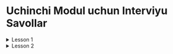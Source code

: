 # Uchinchi Modul uchun Interviyu Savollar

<details>
<summary>Lesson 1</summary>
    <ul>
        <details>
        <summary>1. Introduction to Exceptions</summary>
            <ul>
                <li>Exception nima ?</li>
                <li>Error nima</li>
                <li>Exception va Error farqi ?</li>
                <li>Device errors nima ?</li>
                <li>Physical limitations nima ?</li>
                <li>User input errors nima ?</li>
                <li>Code errors nima ?</li>
            </ul>
        </details>
    </ul>
    <ul>
        <details>
        <summary>2. Dealing with Errors</summary>
            <ul>
                <li>Exception erarxiyasini aytib bering ?</li>
                <li>Exception ni qanday yaratiladi ?</li>
                <li>Checked exception nima ?</li> 
                <li>Unchecked exception nima ?</li> 
                <li>Checked exception va unchecked exception farqi ?</li> 
                <li>Exceptionni qanday otish mumkin ?</li> 
            </ul>
        </details>
    </ul>
    <ul>
        <details>
        <summary>3. Catching Exceptions</summary>
            <ul>
                <li>Exception qanday handle qilinadi ?</li>
                <li>Catch bloki nima uchun kerak ?</li>
                <li>Catch bloki nechta bo'lishi mumkin ?</li>
                <li>Finally bloki nega kerak ?</li>
                <li>Try with resource nima ?</li>
                <li>Try with resource dan qanday foydalanish mumkin ?</li>
            </ul>
        </details>
    </ul>
    <ul>
        <details>
        <summary>4. Tips for Using Exceptions</summary>
            <ul>
                <li>ClassNotFoundException qachon paydo bo'lishini tushuntiring ?</li>
                <li>NoClassDefFoundError qachon paydo bo'lishini tushuntiring ?</li>
                <li>Ichma ich try catch bloki qilsa bo'ladimi ?</li>
                <li>Catch blokini ichida boshqa exception throw qilsa bo'ladimi ?</li>
            </ul>
        </details>
    </ul>
</details>

<details>
<summary>Lesson 2</summary>
    <ul>
        <details>
        <summary>1. Generics</summary>
            <ul>
                <li>Generic lar nima ?</li>
                <li>Generic lar nima uchun kerak ?</li>
                <li>Generic class nima ?</li>
                <li>Type parameter nima va type argument nima ?</li>
                <li>Angel brackets nima ?</li>
                <li>Diamond Operator va nima uchun kerak ?</li>
            </ul>
        </details>
    </ul>
    <ul>
        <details>
        <summary>2. Bounds for Type Variables</summary>
            <ul>
                <li>Bounded Type nima ?</li>
                <li>Bounded Type nima uchun kerak ?</li>
                <li>Generic method qanday yaratiladi ?</li>
                <li>Multiple Bounded qilsa boladimi ?</li>
            </ul>
        </details>
    </ul>
    <ul>
        <details>
        <summary>3. Generic Code and the Virtual Machine</summary>
            <ul>
                <li>Type Erasure nima ?</li>
                <li>Translating Generic Methods nima ?</li>
                <li>Translating Generic Methods qanday yaratiladi ?</li>
                <li>Raw type nima ?</li>
            </ul>
        </details>
    </ul>
    <ul>
        <details>
        <summary>4. Restrictions on Generics</summary>
            <ul>
                <li>Generic checklovlarini gapirib bering ?</li>
            </ul>
        </details>
    </ul>
    <ul>
        <details>
        <summary>5. Inheritance Rules for Generic Types</summary>
            <ul>
                <li>Generic type lar uchun meros qoidalarini gapirib bering ?</li>
            </ul>
        </details>
    </ul>
</details>
